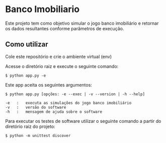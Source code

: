 # Banco Imobiliario

Este projeto tem como objetivo simular o jogo banco imobiliário e retornar os dados resultantes conforme parâmetros de execução.

## Como utilizar

Cole este repositório e crie o ambiente virtual (env)

Acesse o diretório raiz e execute o seguinte comando:
```
$ python app.py -e
```
Este app aceita os seguintes argumentos:
```
$ python app.py [opções: -e --exec | -v --version | -h --help]

-e   :   executa as simulações do jogo banco imobiliário
-v   :   versão do software
-h   :   mensagem de ajuda sobre o software
```
Para executar os testes de software utilizar o seguinte comando a partir do diretório raiz do projeto:
```
$ python -m unittest discover
```
